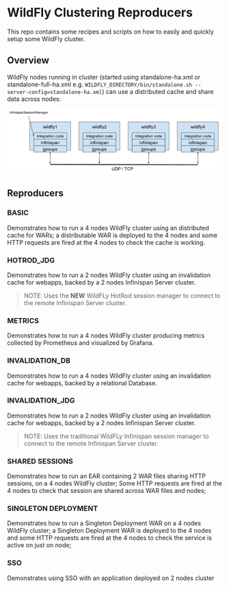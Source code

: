 # WildFly Clustering Reproducers

This repo contains some recipes and scripts on how to easily and quickly setup some WildFly cluster.

## Overview

WildFly nodes running in cluster (started using standalone-ha.xml or standalone-full-ha.xml e.g. `WILDFLY_DIRECTORY/bin/standalone.sh --server-config=standalone-ha.xml`) can use a distributed cache and share data across nodes:

![Archidecture](img/overview-1.png)

## Reproducers

### BASIC

Demonstrates how to run a 4 nodes WildFly cluster using an distributed cache for WARs;
a distributable WAR is deployed to the 4 nodes and some HTTP requests are fired at the 4 nodes to check the cache is working.

### HOTROD_JDG

Demonstrates how to run a 2 nodes WildFly cluster using an invalidation cache for webapps, backed by a 2 nodes Infinispan Server cluster.

> NOTE: Uses the __NEW__ WildFLy HotRod session manager to connect to the remote Infinispan Server cluster.

### METRICS

Demonstrates how to run a 4 nodes WildFly cluster producing metrics collected by Prometheus and visualized by Grafana.

### INVALIDATION_DB

Demonstrates how to run a 4 nodes WildFly cluster using an invalidation cache for webapps, backed by a relational Database.

### INVALIDATION_JDG

Demonstrates how to run a 2 nodes WildFly cluster using an invalidation cache for webapps, backed by a 2 nodes Infinispan Server cluster.

> NOTE: Uses the traditional WildFLy Infinispan session manager to connect to the remote Infinispan Server cluster.

### SHARED SESSIONS

Demonstrates how to run an EAR containing 2 WAR files sharing HTTP sessions, on a 4 nodes WildFly cluster;
Some HTTP requests are fired at the 4 nodes to check that session are shared across WAR files and nodes;

### SINGLETON DEPLOYMENT

Demonstrates how to run a Singleton Deployment WAR on a 4 nodes WildFly cluster;
a Singleton Deployment WAR is deployed to the 4 nodes and some HTTP requests are fired at the 4 nodes to check the service is active on just on node;

### SSO

Demonstrates using SSO with an application deployed on 2 nodes cluster

